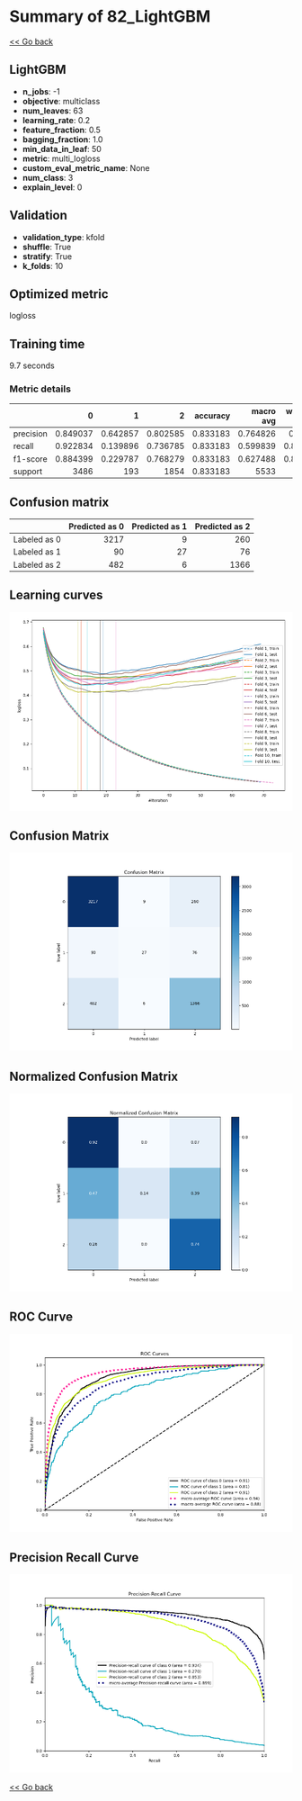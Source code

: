 # Summary of 82_LightGBM

[<< Go back](../README.md)


## LightGBM
- **n_jobs**: -1
- **objective**: multiclass
- **num_leaves**: 63
- **learning_rate**: 0.2
- **feature_fraction**: 0.5
- **bagging_fraction**: 1.0
- **min_data_in_leaf**: 50
- **metric**: multi_logloss
- **custom_eval_metric_name**: None
- **num_class**: 3
- **explain_level**: 0

## Validation
 - **validation_type**: kfold
 - **shuffle**: True
 - **stratify**: True
 - **k_folds**: 10

## Optimized metric
logloss

## Training time

9.7 seconds

### Metric details
|           |           0 |          1 |           2 |   accuracy |   macro avg |   weighted avg |   logloss |
|:----------|------------:|-----------:|------------:|-----------:|------------:|---------------:|----------:|
| precision |    0.849037 |   0.642857 |    0.802585 |   0.833183 |    0.764826 |       0.82628  |  0.451828 |
| recall    |    0.922834 |   0.139896 |    0.736785 |   0.833183 |    0.599839 |       0.833183 |  0.451828 |
| f1-score  |    0.884399 |   0.229787 |    0.768279 |   0.833183 |    0.627488 |       0.822655 |  0.451828 |
| support   | 3486        | 193        | 1854        |   0.833183 | 5533        |    5533        |  0.451828 |


## Confusion matrix
|              |   Predicted as 0 |   Predicted as 1 |   Predicted as 2 |
|:-------------|-----------------:|-----------------:|-----------------:|
| Labeled as 0 |             3217 |                9 |              260 |
| Labeled as 1 |               90 |               27 |               76 |
| Labeled as 2 |              482 |                6 |             1366 |

## Learning curves
![Learning curves](learning_curves.png)
## Confusion Matrix

![Confusion Matrix](confusion_matrix.png)


## Normalized Confusion Matrix

![Normalized Confusion Matrix](confusion_matrix_normalized.png)


## ROC Curve

![ROC Curve](roc_curve.png)


## Precision Recall Curve

![Precision Recall Curve](precision_recall_curve.png)



[<< Go back](../README.md)
